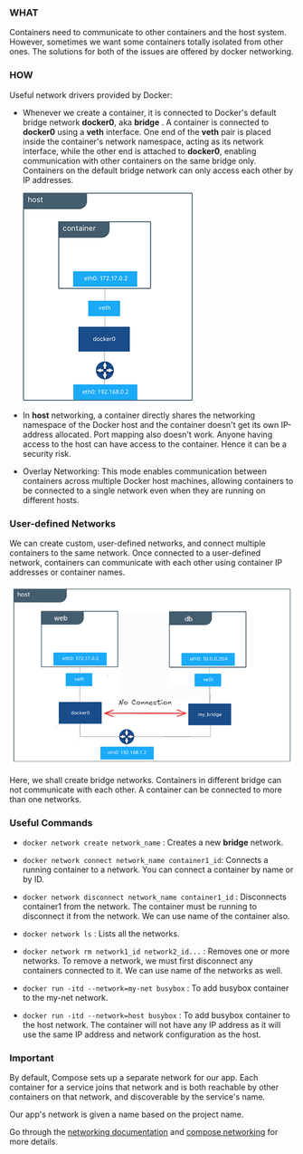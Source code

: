 ### WHAT
Containers need to communicate to other containers and the host system. However, sometimes we want some containers totally isolated from other ones. The solutions for both of the issues are offered by docker networking.

### HOW
Useful network drivers provided by Docker:

- Whenever we create a container, it is connected to Docker's default bridge network **docker0**, aka **bridge** . A container is connected to **docker0** using a **veth** interface. One end of the **veth** pair is placed inside the container's network namespace, acting as its network interface, while the other end is attached to **docker0**, enabling communication with other containers on the same bridge only. Containers on the default bridge network can only access each other by IP addresses.

  ![default_bridge](../assets/bridge1.png)

- In **host** networking, a container directly shares the networking namespace of the Docker host and the container doesn't get its own IP-address allocated. Port mapping also doesn't work. Anyone having access to the host can have access to the container. Hence it can be a security risk.

- Overlay Networking: This mode enables communication between containers across multiple Docker host machines, allowing containers to be connected to a single network even when they are running on different hosts.

### User-defined Networks
We can create custom, user-defined networks, and connect multiple containers to the same network. Once connected to a user-defined network, containers can communicate with each other using container IP addresses or container names.

![user_defined](../assets/bridge2.png)

Here, we shall create bridge networks. Containers in different bridge can not communicate with each other. A container can be connected to more than one networks.

### Useful Commands

- `docker network create network_name` : Creates a new **bridge** network.

- `docker network connect network_name container1_id`: Connects a running container to a network. You can connect a container by name or by ID.

- `docker network disconnect network_name container1_id` : Disconnects container1 from the network. The container must be running to disconnect it from the network. We can use name of the container also.

- `docker network ls` : Lists all the networks.

- `docker network rm network1_id network2_id...` : Removes one or more networks. To remove a network, we must first disconnect any containers connected to it. We can use name of the networks as well.

- `docker run -itd --network=my-net busybox` : To add busybox container to the my-net network.

- `docker run -itd --network=host busybox` : To add busybox container to the host network. The container will not have any IP address as it will use the same IP address and network configuration as the host.

### Important

By default, Compose sets up a separate network for our app. Each container for a service joins that network and is both reachable by other containers on that network, and discoverable by the service's name. 

Our app's network is given a name based on the project name.

Go through the [networking documentation](https://docs.docker.com/engine/network/) and [compose networking](https://docs.docker.com/compose/networking/) for more details.